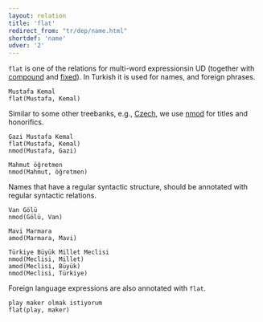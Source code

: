 ```yaml
---
layout: relation
title: 'flat'
redirect_from: "tr/dep/name.html"
shortdef: 'name'
udver: '2'
---
```


`flat` is one of the relations for multi-word expressionsin UD (together with [compound]() and [fixed]()).
In Turkish it is used for names, and foreign phrases.

~~~ sdparse
Mustafa Kemal
flat(Mustafa, Kemal)
~~~

Similar to some other treebanks, e.g.,  [Czech](cs-dep/flat), 
we use [nmod]() for titles and honorifics.

~~~ sdparse
Gazi Mustafa Kemal
flat(Mustafa, Kemal)
nmod(Mustafa, Gazi)
~~~

~~~ sdparse
Mahmut öğretmen
nmod(Mahmut, öğretmen)
~~~

Names that have a regular syntactic structure, should be annotated
with regular syntactic relations.

~~~ sdparse
Van Gölü
nmod(Gölü, Van)
~~~

~~~ sdparse
Mavi Marmara
amod(Marmara, Mavi)
~~~

~~~ sdparse
Türkiye Büyük Millet Meclisi
nmod(Meclisi, Millet)
amod(Meclisi, Büyük)
nmod(Meclisi, Türkiye)
~~~


Foreign language expressions are also annotated with ``flat``.

~~~ sdparse
play maker olmak istiyorum
flat(play, maker)
~~~
<!-- Interlanguage links updated Út zář 29 20:23:32 CEST 2020 -->
